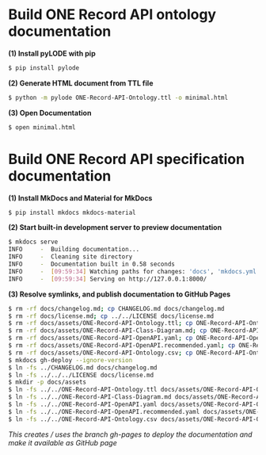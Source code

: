 
# Build ONE Record API ontology documentation

**(1) Install pyLODE with pip**
```bash
$ pip install pylode
```

**(2) Generate HTML document from TTL file**
```bash
$ python -m pylode ONE-Record-API-Ontology.ttl -o minimal.html
```

**(3) Open Documentation**
```bash
$ open minimal.html
```

# Build ONE Record API specification documentation

**(1) Install MkDocs and Material for MkDocs**
```bash
$ pip install mkdocs mkdocs-material
```

**(2) Start built-in development server to preview documentation**
```bash
$ mkdocs serve
INFO     -  Building documentation...
INFO     -  Cleaning site directory
INFO     -  Documentation built in 0.58 seconds
INFO     -  [09:59:34] Watching paths for changes: 'docs', 'mkdocs.yml'
INFO     -  [09:59:34] Serving on http://127.0.0.1:8000/
```


**(3) Resolve symlinks, and publish documentation to GitHub Pages**
```bash
$ rm -rf docs/changelog.md; cp CHANGELOG.md docs/changelog.md
$ rm -rf docs/license.md; cp ../../LICENSE docs/license.md
$ rm -rf docs/assets/ONE-Record-API-Ontology.ttl; cp ONE-Record-API-Ontology.ttl docs/assets/ONE-Record-API-Ontology.ttl
$ rm -rf docs/assets/ONE-Record-API-Class-Diagram.md; cp ONE-Record-API-Class-Diagram.md docs/assets/ONE-Record-API-Class-Diagram.md
$ rm -rf docs/assets/ONE-Record-API-OpenAPI.yaml; cp ONE-Record-API-OpenAPI.yaml docs/assets/ONE-Record-API-OpenAPI.yaml
$ rm -rf docs/assets/ONE-Record-API-OpenAPI.recommended.yaml; cp ONE-Record-API-OpenAPI.recommended.yaml docs/assets/ONE-Record-API-OpenAPI.recommended.yaml
$ rm -rf docs/assets/ONE-Record-API-Ontology.csv; cp ONE-Record-API-Ontology.csv docs/assets/ONE-Record-API-Ontology.csv
$ mkdocs gh-deploy --ignore-version
$ ln -fs ../CHANGELOG.md docs/changelog.md
$ ln -fs ../../../LICENSE docs/license.md
$ mkdir -p docs/assets
$ ln -fs ../../ONE-Record-API-Ontology.ttl docs/assets/ONE-Record-API-Ontology.ttl
$ ln -fs ../../ONE-Record-API-Class-Diagram.md docs/assets/ONE-Record-API-Class-Diagram.md
$ ln -fs ../../ONE-Record-API-OpenAPI.yaml docs/assets/ONE-Record-API-OpenAPI.yaml
$ ln -fs ../../ONE-Record-API-OpenAPI.recommended.yaml docs/assets/ONE-Record-API-OpenAPI.recommended.yaml
$ ln -fs ../../ONE-Record-API-Ontology.csv docs/assets/ONE-Record-API-Ontology.csv
```
*This creates / uses the branch gh-pages to deploy the documentation and make it available as GitHub page*


